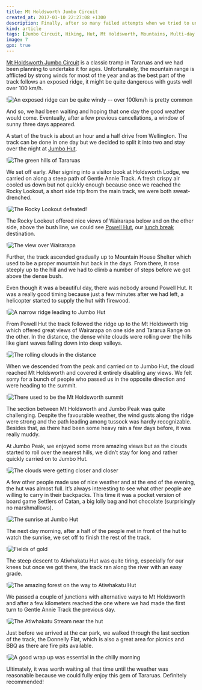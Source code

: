 ```yaml
---
title: Mt Holdsworth Jumbo Circuit
created_at: 2017-01-10 22:27:08 +1300
description: Finally, after so many failed attempts when we tried to undertake this wonderful track but our plans were usually thwarted by bad weather, the forecast predicted a weekend without gale and rain. A quick decision was made -- let's do the Jumbo Circuit. So, we grabbed our backpacks and headed up north to spend a great weekend in Tararuas.
kind: article
tags: [Jumbo Circuit, Hiking, Hut, Mt Holdsworth, Mountains, Multi-day Track, New Zealand, North Island, Rocky Lookout, Tararua Forest Park]
image: 7
gpx: true
---
```


[Mt Holdsworth Jumbo Circuit](http://www.doc.govt.nz/holdsworthjumbocircuit) is a classic tramp in Tararuas and we had been planning to undertake it for ages. Unfortunately, the mountain range is afflicted by strong winds for most of the year and as the best part of the track follows an exposed ridge, it might be quite dangerous with gusts well over 100 km/h.

!![An exposed ridge can be quite windy -- over 100km/h is pretty common](8)

And so, we had been waiting and hoping that one day the good weather would come. Eventually, after a few previous cancellations, a window of sunny three days appeared.

A start of the track is about an hour and a half drive from Wellington. The track can be done in one day but we decided to split it into two and stay over the night at [Jumbo Hut](http://www.doc.govt.nz/parks-and-recreation/places-to-go/wellington-kapiti/places/tararua-forest-park/things-to-do/huts/jumbo-hut/).

!![The green hills of Tararuas](3)

We set off early. After signing into a visitor book at Holdsworth Lodge, we carried on along a steep path of Gentle Annie Track. A fresh crispy air cooled us down but not quickly enough because once we reached the Rocky Lookout, a short side trip from the main track, we were both sweat-drenched.

!![The Rocky Lookout defeated!](1)

The Rocky Lookout offered nice views of Wairarapa below and on the other side, above the bush line, we could see [Powell Hut](http://www.doc.govt.nz/parks-and-recreation/places-to-go/wellington-kapiti/places/tararua-forest-park/things-to-do/huts/powell-hut/), our [lunch break](https://barakuba.com/trips/2016/03/30/hiking-food-for-a-3-day-track/) destination.

!![The view over Wairarapa](4)

Further, the track ascended gradually up to Mountain House Shelter which used to be a proper mountain hut back in the days. From there, it rose steeply up to the hill and we had to climb a number of steps before we got above the dense bush.

Even though it was a beautiful day, there was nobody around Powell Hut. It was a really good timing because just a few minutes after we had left, a helicopter started to supply the hut with firewood.

!![A narrow ridge leading to Jumbo Hut](14)

From Powell Hut the track followed the ridge up to the Mt Holdsworth trig which offered great views of Wairarapa on one side and Tararua Range on the other. In the distance, the dense white clouds were rolling over the hills like giant waves falling down into deep valleys. 

!![The rolling clouds in the distance](11)

When we descended from the peak and carried on to Jumbo Hut, the cloud reached Mt Holdsworth and covered it entirely disabling any views. We felt sorry for a bunch of people who passed us in the opposite direction and were heading to the summit.

!![There used to be the Mt Holdsworth summit](13)

The section between Mt Holdsworth and Jumbo Peak was quite challenging. Despite the favourable weather, the wind gusts along the ridge were strong and the path leading among tussock was hardly recognizable. Besides that, as there had been some heavy rain a few days before, it was really muddy.

At Jumbo Peak, we enjoyed some more amazing views but as the clouds started to roll over the nearest hills, we didn’t stay for long and rather quickly carried on to Jumbo Hut.

!![The clouds were getting closer and closer](17)

A few other people made use of nice weather and at the end of the evening, the hut was almost full. It’s always interesting to see what other people are willing to carry in their backpacks. This time it was a pocket version of board game Settlers of Catan, a big lolly bag and hot chocolate (surprisingly no marshmallows).

!![The sunrise at Jumbo Hut](22)

The next day morning, after a half of the people met in front of the hut to watch the sunrise, we set off to finish the rest of the track.

!![Fields of gold](30)

The steep descent to Atiwhakatu Hut was quite tiring, especially for our knees but once we got there, the track ran along the river with an easy grade.

!![The amazing forest on the way to Atiwhakatu Hut](32)

We passed a couple of junctions with alternative ways to Mt Holdsworth and after a few kilometers reached the one where we had made the first turn to Gentle Annie Track the previous day.

!![The Atiwhakatu Stream near the hut](34)

Just before we arrived at the car park, we walked through the last section of the track, the Donnelly Flat, which is also a great area for picnics and BBQ as there are fire pits available.

!![A good wrap up was essential in the chilly morning](39)

Ultimately, it was worth waiting all that time until the weather was reasonable because we could fully enjoy this gem of Tararuas. Definitely recommended!
